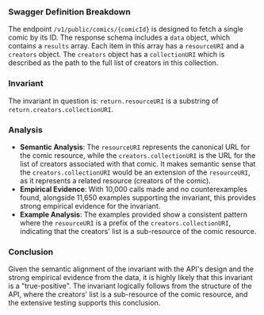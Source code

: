 ### Swagger Definition Breakdown
The endpoint `/v1/public/comics/{comicId}` is designed to fetch a single comic by its ID. The response schema includes a `data` object, which contains a `results` array. Each item in this array has a `resourceURI` and a `creators` object. The `creators` object has a `collectionURI` which is described as the path to the full list of creators in this collection.

### Invariant
The invariant in question is: `return.resourceURI` is a substring of `return.creators.collectionURI`.

### Analysis
- **Semantic Analysis**: The `resourceURI` represents the canonical URL for the comic resource, while the `creators.collectionURI` is the URL for the list of creators associated with that comic. It makes semantic sense that the `creators.collectionURI` would be an extension of the `resourceURI`, as it represents a related resource (creators of the comic).
- **Empirical Evidence**: With 10,000 calls made and no counterexamples found, alongside 11,650 examples supporting the invariant, this provides strong empirical evidence for the invariant.
- **Example Analysis**: The examples provided show a consistent pattern where the `resourceURI` is a prefix of the `creators.collectionURI`, indicating that the creators' list is a sub-resource of the comic resource.

### Conclusion
Given the semantic alignment of the invariant with the API's design and the strong empirical evidence from the data, it is highly likely that this invariant is a "true-positive". The invariant logically follows from the structure of the API, where the creators' list is a sub-resource of the comic resource, and the extensive testing supports this conclusion.
